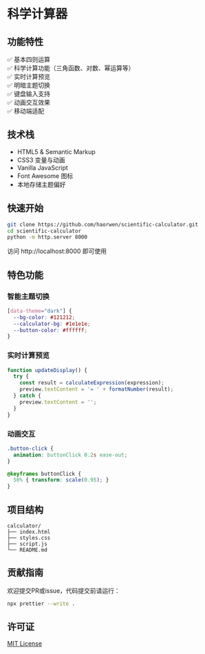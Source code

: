 # 科学计算器

## 功能特性

✅ 基本四则运算  
✅ 科学计算功能（三角函数、对数、幂运算等）  
✅ 实时计算预览  
✅ 明暗主题切换  
✅ 键盘输入支持  
✅ 动画交互效果  
✅ 移动端适配

## 技术栈

- HTML5 & Semantic Markup
- CSS3 变量与动画
- Vanilla JavaScript
- Font Awesome 图标
- 本地存储主题偏好

## 快速开始

```bash
git clone https://github.com/haorwen/scientific-calculator.git
cd scientific-calculator
python -m http.server 8000
```
访问 http://localhost:8000 即可使用

## 特色功能

### 智能主题切换
```css
[data-theme="dark"] {
  --bg-color: #121212;
  --calculator-bg: #1e1e1e;
  --button-color: #ffffff;
}
```

### 实时计算预览
```javascript
function updateDisplay() {
  try {
    const result = calculateExpression(expression);
    preview.textContent = '= ' + formatNumber(result);
  } catch {
    preview.textContent = '';
  }
}
```

### 动画交互
```css
.button-click {
  animation: buttonClick 0.2s ease-out;
}

@keyframes buttonClick {
  50% { transform: scale(0.95); }
}
```

## 项目结构
```
calculator/
├── index.html
├── styles.css
├── script.js
└── README.md
```

## 贡献指南
欢迎提交PR或issue，代码提交前请运行：
```bash
npx prettier --write .
```

## 许可证
[MIT License](LICENSE)